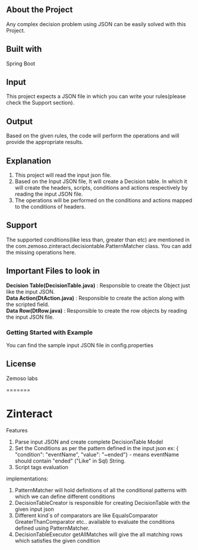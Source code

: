 ## About the Project
Any complex decision problem using JSON can be easily solved with this Project.

## Built with
Spring Boot

## Input
This project expects a JSON file in which you can write your rules(please check the Support section).

## Output
Based on the given rules, the code will perform the operations and will provide the appropriate results.

## Explanation
1. This project will read the input json file.
2. Based on the Input JSON file, It will create a Decision table. In which it will create the headers, scripts, conditions and actions respectively by reading the input JSON file.
3. The operations will be performed on the conditions and actions mapped to the conditions of headers.

## Support
The supported conditions(like less than, greater than etc) are mentioned in the com.zemoso.zinteract.decisiontable.PatternMatcher class. You can add the missing operations here.

 ## Important Files to look in
 <b>Decision Table(DecisionTable.java)</b> : Responsible to create the Object just like the input JSON.
 <br>
 <b>Data Action(DtAction.java)</b> : Responsible to create the action along with the scripted field.
 <br>
 <b>Data Row(DtRow.java)</b> : Responsible to create the row objects by reading the input JSON file.
 
 ### Getting Started with Example
 You can find the sample input JSON file in config.properties 

 
## License
Zemoso labs


=======
# Zinteract
Features
1. Parse input JSON and create complete DecisionTable Model
2. Set the Conditions as per the pattern defined in the input json
    ex:  { "condition": "eventName",  "value": "~ended"}  - means eventName should contain "ended" ("Like" in Sql) String.
3. Script tags evaluation

implementations:
1. PatternMatcher will hold definitions of all the conditional patterns with which we can define different conditions
2. DecisionTableCreator is responsible for creating DecisionTable with the given input json
3. Different kind`s of comparators are like EqualsComparator GreaterThanComparator etc.. available to evaluate the conditions defined using PatternMatcher.
4. DecisionTableExecutor getAllMatches will give the all matching rows which satisfies the given condition

